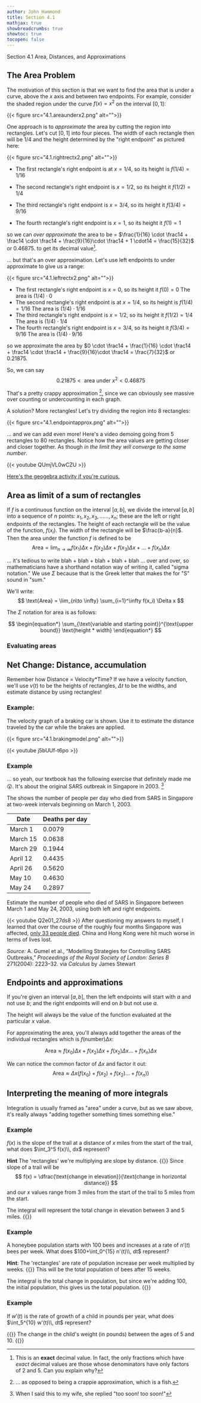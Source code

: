 ```yaml
---
author: John Hammond
title: Section 4.1
mathjax: true
showbreadcrumbs: true
showtoc: true
tocopen: false
---
```


Section 4.1 Area, Distances, and Approximations
<!--more-->

## The Area Problem

The motivation of this section is that we want to find the area that is under a curve, above the $x$ axis and between two endpoints. For example, consider the shaded region under the curve $f(x)=x^2$ on the interval $[0, 1]$: 

{{< figure src="4.1.areaunderx2.png" alt="">}}

One approach is to *approximate* the area by cutting the region into rectangles. Let's cut $[0, 1]$ into four pieces. The width of each rectangle then will be 1/4 and the height determined by the "right endpoint" as pictured here: 

{{< figure src="4.1.rightrectx2.png" alt="">}} 

- The first rectangle's right endpoint is at $x=1/4$, so its height is $f(1/4) = 1/16$

- The second rectangle's right endpoint is $x = 1/2$, so its height it $f(1/2) = 1/4$
- The third rectangle's right endpoint is $x = 3/4$, so its height it $f(3/4) = 9/16$
- The fourth rectangle's right endpoint is $x = 1$, so its height it $f(1) = 1$

so we can *over approximate* the area to be = $\frac{1}{16} \cdot \frac14 + \frac14 \cdot \frac14 + \frac{9}{16}\cdot \frac14 + 1 \cdot14 = \frac{15}{32}$ or 0.46875.  to get its decimal value[^1].

... but that's an over approximation. Let's use left endpoints to under approximate to give us a range:

{{< figure src="4.1.leftrectx2.png" alt="">}}

- The first rectangle's right endpoint is $x = 0$, so its height it $f(0) = 0$
  The area is $(1/4) \cdot 0$
- The second rectangle's right endpoint is at $x=1/4$, so its height is $f(1/4) = 1/16$
  The area is $(1/4) \cdot 1/16$
- The third rectangle's right endpoint is $x = 1/2$, so its height it $f(1/2) = 1/4$
  The area is $(1/4) \cdot 1/4$
- The fourth rectangle's right endpoint is $x = 3/4$, so its height it $f(3/4) = 9/16$
  The area is $(1/4) \cdot 9/16$

so we approximate the area by $0 \cdot \frac14 + \frac{1}{16} \cdot \frac14 + \frac14 \cdot \frac14 + \frac{9}{16}\cdot \frac14 = \frac{7}{32}$ or 0.21875. 

So, we can say 
$$
0.21875 \lt \text{ area under } x^2 \lt 0.46875
$$

That's a pretty crappy approximation [^2], since we can obviously see massive over counting or undercounting in each graph.

A solution? More rectangles! Let's try dividing the region into 8 rectangles:

{{< figure src="4.1.endpointapprox.png" alt="">}}

... and we can add even more! Here's a video demoing going from 5 rectangles to 80 rectangles. Notice how the area values are getting closer and closer together. As though *in the limit they will converge to the same number*.

{{< youtube QUmjVL0wCZU >}}

[Here's the geogebra activity if you're curious.](https://www.geogebra.org/calculator/wx3fbetn)

## Area as limit of a sum of rectangles

If $f$ is a continuous function on the interval $[a, b]$, we divide the interval $[a, b]$ into a sequence of $n$ points: $x_1, x_2, x_3, \dots..., x_n$; these are the left or right endpoints of the rectangles. The height of each rectangle will be the value of the function, $f(x_i)$.
The width of the rectangle will be $\frac{b-a}{n}$. Then the area under the function $f$ is defined to be
$$
\text{Area} = \lim_{n\to \infty} f(x_1) \Delta x + f(x_2) \Delta x + f(x_3) \Delta x + \dots + f(x_n) \Delta x
$$

... it's tedious to write blah + blah + blah + blah + blah ... over and over, so mathematicians have a shorthand notation way of writing it, called "sigma notation." We use $\Sigma$ because that is the Greek letter that makes the for "S" sound in "sum." 

We'll write:
$$
\text{Area} = \lim_{n\to \infty} \sum_{i=1}^\infty f(x_i) \Delta x 
$$

The $\Sigma$ notation for area is as follows:

$$
\begin{equation*}
\sum_{\text{variable and starting point}}^{\text{upper bound}} \text{height * width}
\end{equation*}
$$

### Evaluating areas


## Net Change: Distance, accumulation

Remember how Distance = Velocity*Time?   If we have a velocity function, we'll use $v(t)$ to be the heights of rectangles, $\Delta t$ to be the widths, and estimate distance by using rectangles!

### Example:
The velocity graph of a braking car is shown. Use it to estimate the distance traveled by the car while the brakes are applied.

{{< figure src="4.1.brakingmodel.png" alt="">}} 

{{< youtube j5bUUf-t6po >}}

### Example 

... so yeah, our textbook has the following exercise that definitely made me :astonished:. It's about the original SARS outbreak in Singapore in 2003. [^3]

The shows the number of people per day who died from SARS in Singapore at two-week intervals beginning on March 1, 2003.

| Date     | Deaths per day |
|----------|----------------|
| March 1  | 0.0079         |
| March 15 | 0.0638         |
| March 29 | 0.1944         |
| April 12 | 0.4435         |
| April 26 | 0.5620         |
| May 10   | 0.4630         |
| May 24   | 0.2897         |

Estimate the number of people who died of SARS in Singapore between March 1 and May 24, 2003, using both left and right endpoints.

{{< youtube Q2e01_27ds8 >}}
After questioning my answers to myself, I learned that over the course of the roughly four months Singapore was affected, [only 33 people died](https://www.straitstimes.com/singapore/sars-in-singapore-timeline). China and Hong Kong were hit much worse in terms of lives lost. 

*Source:* A. Gumel et al., “Modelling Strategies for Controlling SARS Outbreaks,” *Proceedings of the Royal Society of London: Series B* 271(2004): 2223–32. via  *Calculus* by James Stewart

## Endpoints and approximations
If you're given an interval $[a, b]$, then the left endpoints will start with $a$ and not use $b$;  and the right endpoints will end on $b$ but not use $a$. 

The height will always be the value of the function evaluated at the particular $x$ value. 


For approximating the area, you'll always add together the areas of the individual rectangles which is $f(\text{number}) \Delta x$:

$$
\text{Area} \approx f(x_0) \Delta x + f(x_2) \Delta x + f(x_2) \Delta x \dots +  f(x_n) \Delta x
$$

We can notice the common factor of $\Delta x$ and factor it out:
$$
\text{Area} \approx \Delta x \left( f(x_0) + f(x_2) + f(x_2) \dots +  f(x_n)\right)
$$


## Interpreting the meaning of more integrals

Integration is usually framed as "area" under a curve, but as we saw above, it's really always "adding together something times something else."

### Example 
 $f(x)$ is the slope of the trail at a distance of $x$ miles from the start of the trail, what does $\int_3^5 f(x)\\, dx$ represent? 

**Hint** The 'rectangles' we're multiplying are slope by distance.
{{<spoiler>}}
Since slope of a trail will be 
$$
f(x) = \dfrac{\text{change in elevation}}{\text{change in horizontal distance}}
$$
and our $x$ values range from 3 miles from the start of the trail to 5 miles from the start. 

The integral will represent the total change in elevation between 3 and 5 miles. 
{{</spoiler>}}

### Example
 A honeybee population starts with 100  bees and increases at a rate of $n'(t)$ bees per week. What does $100+\int_0^{15} n'(t)\\, dt$ represent?

**Hint**: The 'rectangles' are rate of population increase per week multiplied by weeks.
{{<spoiler>}}
This will be the total population of bees after 15 weeks. 

The integral is the total change in population, but since we're adding 100, the initial population, this gives us the total population.
{{</spoiler>}}

### Example
 If $w'(t)$ is the rate of growth of a child in pounds per year, what does $\int_5^{10} w'(t)\\, dt$ represent?

{{<spoiler>}}
The change in the child's weight (in pounds) between the ages of 5 and 10. 
{{</spoiler>}}

[^3]: When I said this to my wife, she replied "too soon! too soon!" 

[^2]: ... as opposed to being a crappie approximation, which is a fish.



[^1]: This is an **exact** decimal value. In fact, the only fractions which have *exact* decimal values are those whose denominators have only factors of 2 and 5. Can you explain why?
